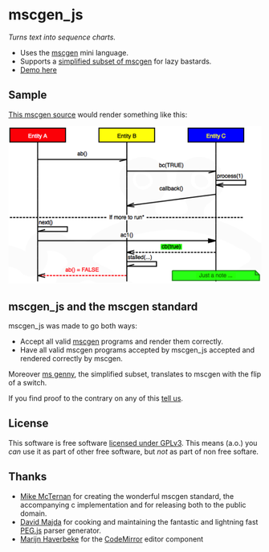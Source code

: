 mscgen_js
=========
*Turns text into sequence charts.*

- Uses the [mscgen][1] mini language. 
- Supports a [simplified subset of mscgen][5] for lazy bastards.
- [Demo here][2]

Sample
------
[This mscgen source][4] would render something like this:

![a sample sequence chart, rendered as png](test/readme.png)


mscgen_js and the mscgen standard
---------------------------------
mscgen_js was made to go both ways:

- Accept all valid [mscgen][1] programs and render them correctly. 
- Have all valid mscgen programs accepted by mscgen_js accepted and rendered
  correctly by mscgen.

Moreover [ms genny][5], the simplified subset, translates to mscgen with the 
flip of a switch.

If you find proof to the contrary on any of this [tell us][6].

License
-------
This software is free software [licensed under GPLv3][3]. This means (a.o.) you _can_ use
it as part of other free software, but _not_ as part of non free softare.

Thanks
------

- [Mike McTernan][7] for creating the wonderful mscgen standard, the accompanying c implementation and for releasing both to the public domain.
- [David Majda][8] for cooking and maintaining the fantastic and lightning fast [PEG.js][9] parser generator.
- [Marijn Haverbeke][10] for the [CodeMirror][11] editor component

[1]: http://www.mcternan.me.uk/mscgen/index.html
[2]: http://sverweij.github.io/mscgen_js
[3]: license.md
[4]: test/readme.msc
[5]: wikum/msgenny.md
[6]: https://github.com/sverweij/mscgen_js/issues?milestone=2&state=open
[7]: http://www.mcternan.me.uk/mscgen
[8]: http://majda.cz/en/
[9]: http://pegjs.majda.cz/
[10]: http://marijnhaverbeke.nl
[11]: http://codemirror.net
